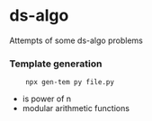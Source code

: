 # ds-algo
Attempts of some ds-algo problems

### Template generation
```
    npx gen-tem py file.py
```


* is power of n
* modular arithmetic functions